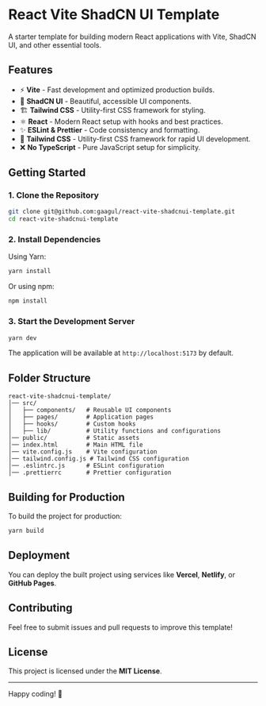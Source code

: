 # React Vite ShadCN UI Template

A starter template for building modern React applications with Vite, ShadCN UI, and other essential tools.

## Features

- ⚡ **Vite** - Fast development and optimized production builds.
- 🎨 **ShadCN UI** - Beautiful, accessible UI components.
- 🏗 **Tailwind CSS** - Utility-first CSS framework for styling.
- ⚛ **React** - Modern React setup with hooks and best practices.
- ✨ **ESLint & Prettier** - Code consistency and formatting.
- 🎨 **Tailwind CSS** - Utility-first CSS framework for rapid UI development.
- ❌ **No TypeScript** - Pure JavaScript setup for simplicity.

## Getting Started

### 1. Clone the Repository
```sh
git clone git@github.com:gaagul/react-vite-shadcnui-template.git
cd react-vite-shadcnui-template
```

### 2. Install Dependencies
Using Yarn:
```sh
yarn install
```
Or using npm:
```sh
npm install
```

### 3. Start the Development Server
```sh
yarn dev
```

The application will be available at `http://localhost:5173` by default.

## Folder Structure
```
react-vite-shadcnui-template/
│── src/
│   ├── components/   # Reusable UI components
│   ├── pages/        # Application pages
│   ├── hooks/        # Custom hooks
│   ├── lib/          # Utility functions and configurations
│── public/           # Static assets
│── index.html        # Main HTML file
│── vite.config.js    # Vite configuration
│── tailwind.config.js # Tailwind CSS configuration
│── .eslintrc.js      # ESLint configuration
│── .prettierrc       # Prettier configuration
```

## Building for Production
To build the project for production:
```sh
yarn build
```

## Deployment
You can deploy the built project using services like **Vercel**, **Netlify**, or **GitHub Pages**.

## Contributing
Feel free to submit issues and pull requests to improve this template!

## License
This project is licensed under the **MIT License**.

---
Happy coding! 🚀

